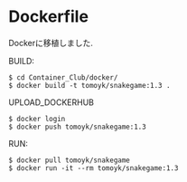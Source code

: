 # Dockerfile

Dockerに移植しました.

BUILD:
    
    $ cd Container_Club/docker/
    $ docker build -t tomoyk/snakegame:1.3 .

UPLOAD_DOCKERHUB

    $ docker login
    $ docker push tomoyk/snakegame:1.3

RUN:

    $ docker pull tomoyk/snakegame
    $ docker run -it --rm tomoyk/snakegame:1.3

